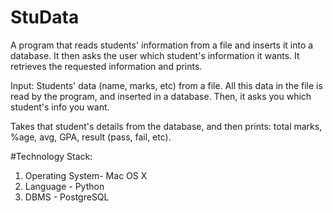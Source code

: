 # StuData
A program that reads students' information from a file and inserts it into a database. It then asks the user which student's information it wants. It retrieves the requested information and prints.


Input: Students' data (name, marks, etc) from a file.
All this data in the file is read by the program, and inserted in a database.
Then, it asks you which student's info you want.

Takes that student's details from the database, and then prints: total marks, %age, avg, GPA, result (pass, fail, etc).


#Technology Stack:
1. Operating System- Mac OS X
2. Language - Python
3. DBMS - PostgreSQL
